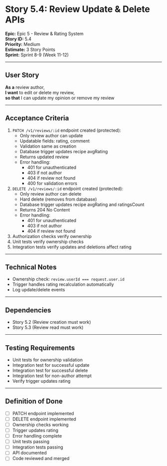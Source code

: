 # Story 5.4: Review Update & Delete APIs

**Epic:** Epic 5 - Review & Rating System  
**Story ID:** 5.4  
**Priority:** Medium  
**Estimate:** 3 Story Points  
**Sprint:** Sprint 8-9 (Week 11-12)

---

## User Story

**As a** review author,  
**I want** to edit or delete my review,  
**so that** I can update my opinion or remove my review

---

## Acceptance Criteria

1. `PATCH /v1/reviews/:id` endpoint created (protected):
   - Only review author can update
   - Updatable fields: rating, comment
   - Validation same as creation
   - Database trigger updates recipe avgRating
   - Returns updated review
   - Error handling:
     - 401 for unauthenticated
     - 403 if not author
     - 404 if review not found
     - 400 for validation errors
2. `DELETE /v1/reviews/:id` endpoint created (protected):
   - Only review author can delete
   - Hard delete (removes from database)
   - Database trigger updates recipe avgRating and ratingsCount
   - Returns 204 No Content
   - Error handling:
     - 401 for unauthenticated
     - 403 if not author
     - 404 if review not found
3. Authorization checks verify ownership
4. Unit tests verify ownership checks
5. Integration tests verify updates and deletions affect rating

---

## Technical Notes

- Ownership check: `review.userId === request.user.id`
- Trigger handles rating recalculation automatically
- Log update/delete events

---

## Dependencies

- Story 5.2 (Review creation must work)
- Story 5.3 (Review read must work)

---

## Testing Requirements

- Unit tests for ownership validation
- Integration test for successful update
- Integration test for successful delete
- Integration test for non-author attempt
- Verify trigger updates rating

---

## Definition of Done

- [ ] PATCH endpoint implemented
- [ ] DELETE endpoint implemented
- [ ] Ownership checks working
- [ ] Trigger updates rating
- [ ] Error handling complete
- [ ] Unit tests passing
- [ ] Integration tests passing
- [ ] API documented
- [ ] Code reviewed and merged
